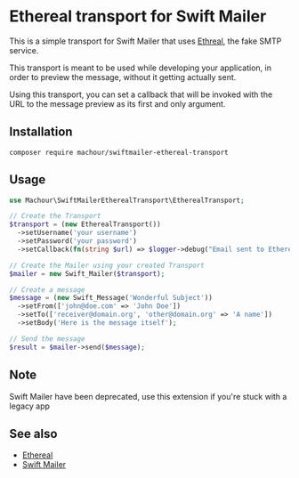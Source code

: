 # Ethereal transport for Swift Mailer

This is a simple transport for Swift Mailer that uses [Ethreal](https://ethereal.email/), the fake SMTP service.

This transport is meant to be used while developing your application, in order to preview the message, without it getting actually sent.

Using this transport, you can set a callback that will be invoked with the URL to the message preview as its first and only argument.

## Installation

```shell
composer require machour/swiftmailer-ethereal-transport
```

## Usage

```php
use Machour\SwiftMailerEtherealTransport\EtherealTransport;

// Create the Transport
$transport = (new EtherealTransport())
  ->setUsername('your username')
  ->setPassword('your password')
  ->setCallback(fn(string $url) => $logger->debug("Email sent to Ethereal, see it at $url"));

// Create the Mailer using your created Transport
$mailer = new Swift_Mailer($transport);

// Create a message
$message = (new Swift_Message('Wonderful Subject'))
  ->setFrom(['john@doe.com' => 'John Doe'])
  ->setTo(['receiver@domain.org', 'other@domain.org' => 'A name'])
  ->setBody('Here is the message itself');

// Send the message
$result = $mailer->send($message);
```


## Note

Swift Mailer have been deprecated, use this extension if you're stuck with a legacy app

## See also
- [Ethereal](https://ethereal.email/)
- [Swift Mailer](https://swiftmailer.symfony.com/)